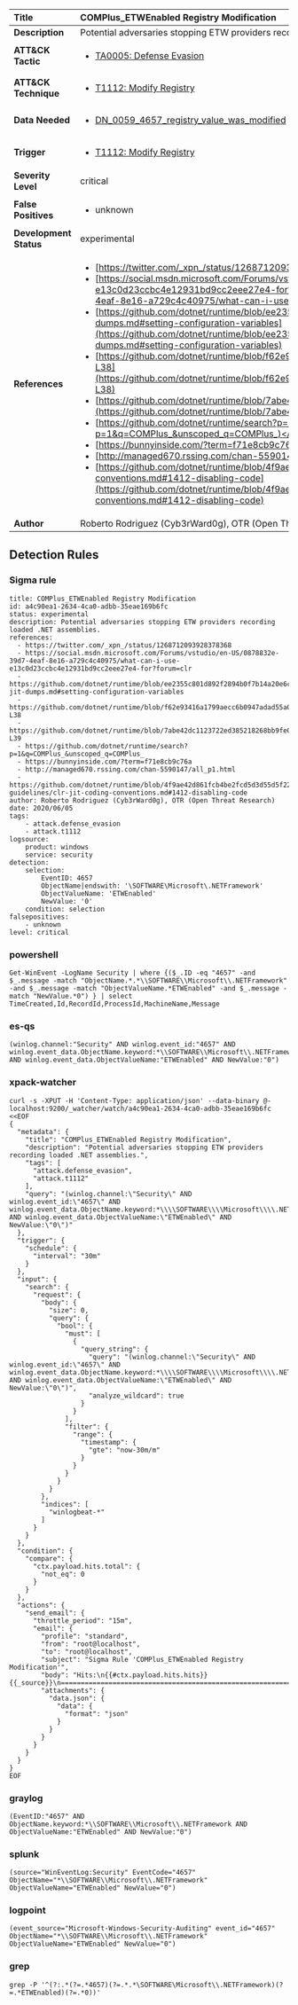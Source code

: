 | Title                    | COMPlus_ETWEnabled Registry Modification       |
|:-------------------------|:------------------|
| **Description**          | Potential adversaries stopping ETW providers recording loaded .NET assemblies. |
| **ATT&amp;CK Tactic**    |  <ul><li>[TA0005: Defense Evasion](https://attack.mitre.org/tactics/TA0005)</li></ul>  |
| **ATT&amp;CK Technique** | <ul><li>[T1112: Modify Registry](https://attack.mitre.org/techniques/T1112)</li></ul>  |
| **Data Needed**          | <ul><li>[DN_0059_4657_registry_value_was_modified](../Data_Needed/DN_0059_4657_registry_value_was_modified.md)</li></ul>  |
| **Trigger**              | <ul><li>[T1112: Modify Registry](../Triggers/T1112.md)</li></ul>  |
| **Severity Level**       | critical |
| **False Positives**      | <ul><li>unknown</li></ul>  |
| **Development Status**   | experimental |
| **References**           | <ul><li>[https://twitter.com/_xpn_/status/1268712093928378368](https://twitter.com/_xpn_/status/1268712093928378368)</li><li>[https://social.msdn.microsoft.com/Forums/vstudio/en-US/0878832e-39d7-4eaf-8e16-a729c4c40975/what-can-i-use-e13c0d23ccbc4e12931bd9cc2eee27e4-for?forum=clr](https://social.msdn.microsoft.com/Forums/vstudio/en-US/0878832e-39d7-4eaf-8e16-a729c4c40975/what-can-i-use-e13c0d23ccbc4e12931bd9cc2eee27e4-for?forum=clr)</li><li>[https://github.com/dotnet/runtime/blob/ee2355c801d892f2894b0f7b14a20e6cc50e0e54/docs/design/coreclr/jit/viewing-jit-dumps.md#setting-configuration-variables](https://github.com/dotnet/runtime/blob/ee2355c801d892f2894b0f7b14a20e6cc50e0e54/docs/design/coreclr/jit/viewing-jit-dumps.md#setting-configuration-variables)</li><li>[https://github.com/dotnet/runtime/blob/f62e93416a1799aecc6b0947adad55a0d9870732/src/coreclr/src/inc/clrconfigvalues.h#L35-L38](https://github.com/dotnet/runtime/blob/f62e93416a1799aecc6b0947adad55a0d9870732/src/coreclr/src/inc/clrconfigvalues.h#L35-L38)</li><li>[https://github.com/dotnet/runtime/blob/7abe42dc1123722ed385218268bb9fe04556e3d3/src/coreclr/src/inc/clrconfig.h#L33-L39](https://github.com/dotnet/runtime/blob/7abe42dc1123722ed385218268bb9fe04556e3d3/src/coreclr/src/inc/clrconfig.h#L33-L39)</li><li>[https://github.com/dotnet/runtime/search?p=1&q=COMPlus_&unscoped_q=COMPlus_](https://github.com/dotnet/runtime/search?p=1&q=COMPlus_&unscoped_q=COMPlus_)</li><li>[https://bunnyinside.com/?term=f71e8cb9c76a](https://bunnyinside.com/?term=f71e8cb9c76a)</li><li>[http://managed670.rssing.com/chan-5590147/all_p1.html](http://managed670.rssing.com/chan-5590147/all_p1.html)</li><li>[https://github.com/dotnet/runtime/blob/4f9ae42d861fcb4be2fcd5d3d55d5f227d30e723/docs/coding-guidelines/clr-jit-coding-conventions.md#1412-disabling-code](https://github.com/dotnet/runtime/blob/4f9ae42d861fcb4be2fcd5d3d55d5f227d30e723/docs/coding-guidelines/clr-jit-coding-conventions.md#1412-disabling-code)</li></ul>  |
| **Author**               | Roberto Rodriguez (Cyb3rWard0g), OTR (Open Threat Research) |


## Detection Rules

### Sigma rule

```
title: COMPlus_ETWEnabled Registry Modification
id: a4c90ea1-2634-4ca0-adbb-35eae169b6fc
status: experimental
description: Potential adversaries stopping ETW providers recording loaded .NET assemblies.
references:
  - https://twitter.com/_xpn_/status/1268712093928378368
  - https://social.msdn.microsoft.com/Forums/vstudio/en-US/0878832e-39d7-4eaf-8e16-a729c4c40975/what-can-i-use-e13c0d23ccbc4e12931bd9cc2eee27e4-for?forum=clr
  - https://github.com/dotnet/runtime/blob/ee2355c801d892f2894b0f7b14a20e6cc50e0e54/docs/design/coreclr/jit/viewing-jit-dumps.md#setting-configuration-variables
  - https://github.com/dotnet/runtime/blob/f62e93416a1799aecc6b0947adad55a0d9870732/src/coreclr/src/inc/clrconfigvalues.h#L35-L38
  - https://github.com/dotnet/runtime/blob/7abe42dc1123722ed385218268bb9fe04556e3d3/src/coreclr/src/inc/clrconfig.h#L33-L39
  - https://github.com/dotnet/runtime/search?p=1&q=COMPlus_&unscoped_q=COMPlus_
  - https://bunnyinside.com/?term=f71e8cb9c76a
  - http://managed670.rssing.com/chan-5590147/all_p1.html
  - https://github.com/dotnet/runtime/blob/4f9ae42d861fcb4be2fcd5d3d55d5f227d30e723/docs/coding-guidelines/clr-jit-coding-conventions.md#1412-disabling-code
author: Roberto Rodriguez (Cyb3rWard0g), OTR (Open Threat Research)
date: 2020/06/05
tags:
    - attack.defense_evasion
    - attack.t1112
logsource:
    product: windows
    service: security
detection:
    selection:
        EventID: 4657
        ObjectName|endswith: '\SOFTWARE\Microsoft\.NETFramework' 
        ObjectValueName: 'ETWEnabled'
        NewValue: '0'
    condition: selection
falsepositives:
    - unknown
level: critical
```





### powershell
    
```
Get-WinEvent -LogName Security | where {($_.ID -eq "4657" -and $_.message -match "ObjectName.*.*\\SOFTWARE\\Microsoft\\.NETFramework" -and $_.message -match "ObjectValueName.*ETWEnabled" -and $_.message -match "NewValue.*0") } | select TimeCreated,Id,RecordId,ProcessId,MachineName,Message
```


### es-qs
    
```
(winlog.channel:"Security" AND winlog.event_id:"4657" AND winlog.event_data.ObjectName.keyword:*\\SOFTWARE\\Microsoft\\.NETFramework AND winlog.event_data.ObjectValueName:"ETWEnabled" AND NewValue:"0")
```


### xpack-watcher
    
```
curl -s -XPUT -H 'Content-Type: application/json' --data-binary @- localhost:9200/_watcher/watch/a4c90ea1-2634-4ca0-adbb-35eae169b6fc <<EOF
{
  "metadata": {
    "title": "COMPlus_ETWEnabled Registry Modification",
    "description": "Potential adversaries stopping ETW providers recording loaded .NET assemblies.",
    "tags": [
      "attack.defense_evasion",
      "attack.t1112"
    ],
    "query": "(winlog.channel:\"Security\" AND winlog.event_id:\"4657\" AND winlog.event_data.ObjectName.keyword:*\\\\SOFTWARE\\\\Microsoft\\\\.NETFramework AND winlog.event_data.ObjectValueName:\"ETWEnabled\" AND NewValue:\"0\")"
  },
  "trigger": {
    "schedule": {
      "interval": "30m"
    }
  },
  "input": {
    "search": {
      "request": {
        "body": {
          "size": 0,
          "query": {
            "bool": {
              "must": [
                {
                  "query_string": {
                    "query": "(winlog.channel:\"Security\" AND winlog.event_id:\"4657\" AND winlog.event_data.ObjectName.keyword:*\\\\SOFTWARE\\\\Microsoft\\\\.NETFramework AND winlog.event_data.ObjectValueName:\"ETWEnabled\" AND NewValue:\"0\")",
                    "analyze_wildcard": true
                  }
                }
              ],
              "filter": {
                "range": {
                  "timestamp": {
                    "gte": "now-30m/m"
                  }
                }
              }
            }
          }
        },
        "indices": [
          "winlogbeat-*"
        ]
      }
    }
  },
  "condition": {
    "compare": {
      "ctx.payload.hits.total": {
        "not_eq": 0
      }
    }
  },
  "actions": {
    "send_email": {
      "throttle_period": "15m",
      "email": {
        "profile": "standard",
        "from": "root@localhost",
        "to": "root@localhost",
        "subject": "Sigma Rule 'COMPlus_ETWEnabled Registry Modification'",
        "body": "Hits:\n{{#ctx.payload.hits.hits}}{{_source}}\n================================================================================\n{{/ctx.payload.hits.hits}}",
        "attachments": {
          "data.json": {
            "data": {
              "format": "json"
            }
          }
        }
      }
    }
  }
}
EOF

```


### graylog
    
```
(EventID:"4657" AND ObjectName.keyword:*\\SOFTWARE\\Microsoft\\.NETFramework AND ObjectValueName:"ETWEnabled" AND NewValue:"0")
```


### splunk
    
```
(source="WinEventLog:Security" EventCode="4657" ObjectName="*\\SOFTWARE\\Microsoft\\.NETFramework" ObjectValueName="ETWEnabled" NewValue="0")
```


### logpoint
    
```
(event_source="Microsoft-Windows-Security-Auditing" event_id="4657" ObjectName="*\\SOFTWARE\\Microsoft\\.NETFramework" ObjectValueName="ETWEnabled" NewValue="0")
```


### grep
    
```
grep -P '^(?:.*(?=.*4657)(?=.*.*\SOFTWARE\Microsoft\\.NETFramework)(?=.*ETWEnabled)(?=.*0))'
```



